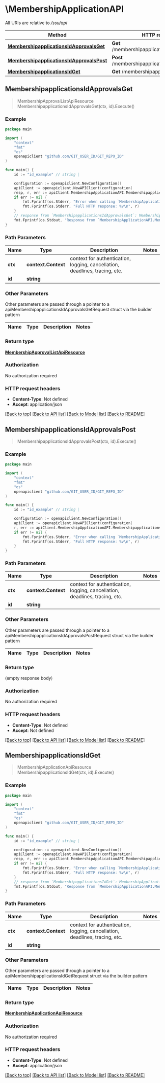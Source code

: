 # \MembershipApplicationAPI

All URIs are relative to */ssu/api*

Method | HTTP request | Description
------------- | ------------- | -------------
[**MembershipapplicationsIdApprovalsGet**](MembershipApplicationAPI.md#MembershipapplicationsIdApprovalsGet) | **Get** /membershipapplications/{id}/approvals | 
[**MembershipapplicationsIdApprovalsPost**](MembershipApplicationAPI.md#MembershipapplicationsIdApprovalsPost) | **Post** /membershipapplications/{id}/approvals | 
[**MembershipapplicationsIdGet**](MembershipApplicationAPI.md#MembershipapplicationsIdGet) | **Get** /membershipapplications/{id} | 



## MembershipapplicationsIdApprovalsGet

> MembershipApprovalListApiResource MembershipapplicationsIdApprovalsGet(ctx, id).Execute()



### Example

```go
package main

import (
	"context"
	"fmt"
	"os"
	openapiclient "github.com/GIT_USER_ID/GIT_REPO_ID"
)

func main() {
	id := "id_example" // string | 

	configuration := openapiclient.NewConfiguration()
	apiClient := openapiclient.NewAPIClient(configuration)
	resp, r, err := apiClient.MembershipApplicationAPI.MembershipapplicationsIdApprovalsGet(context.Background(), id).Execute()
	if err != nil {
		fmt.Fprintf(os.Stderr, "Error when calling `MembershipApplicationAPI.MembershipapplicationsIdApprovalsGet``: %v\n", err)
		fmt.Fprintf(os.Stderr, "Full HTTP response: %v\n", r)
	}
	// response from `MembershipapplicationsIdApprovalsGet`: MembershipApprovalListApiResource
	fmt.Fprintf(os.Stdout, "Response from `MembershipApplicationAPI.MembershipapplicationsIdApprovalsGet`: %v\n", resp)
}
```

### Path Parameters


Name | Type | Description  | Notes
------------- | ------------- | ------------- | -------------
**ctx** | **context.Context** | context for authentication, logging, cancellation, deadlines, tracing, etc.
**id** | **string** |  | 

### Other Parameters

Other parameters are passed through a pointer to a apiMembershipapplicationsIdApprovalsGetRequest struct via the builder pattern


Name | Type | Description  | Notes
------------- | ------------- | ------------- | -------------


### Return type

[**MembershipApprovalListApiResource**](MembershipApprovalListApiResource.md)

### Authorization

No authorization required

### HTTP request headers

- **Content-Type**: Not defined
- **Accept**: application/json

[[Back to top]](#) [[Back to API list]](../README.md#documentation-for-api-endpoints)
[[Back to Model list]](../README.md#documentation-for-models)
[[Back to README]](../README.md)


## MembershipapplicationsIdApprovalsPost

> MembershipapplicationsIdApprovalsPost(ctx, id).Execute()



### Example

```go
package main

import (
	"context"
	"fmt"
	"os"
	openapiclient "github.com/GIT_USER_ID/GIT_REPO_ID"
)

func main() {
	id := "id_example" // string | 

	configuration := openapiclient.NewConfiguration()
	apiClient := openapiclient.NewAPIClient(configuration)
	r, err := apiClient.MembershipApplicationAPI.MembershipapplicationsIdApprovalsPost(context.Background(), id).Execute()
	if err != nil {
		fmt.Fprintf(os.Stderr, "Error when calling `MembershipApplicationAPI.MembershipapplicationsIdApprovalsPost``: %v\n", err)
		fmt.Fprintf(os.Stderr, "Full HTTP response: %v\n", r)
	}
}
```

### Path Parameters


Name | Type | Description  | Notes
------------- | ------------- | ------------- | -------------
**ctx** | **context.Context** | context for authentication, logging, cancellation, deadlines, tracing, etc.
**id** | **string** |  | 

### Other Parameters

Other parameters are passed through a pointer to a apiMembershipapplicationsIdApprovalsPostRequest struct via the builder pattern


Name | Type | Description  | Notes
------------- | ------------- | ------------- | -------------


### Return type

 (empty response body)

### Authorization

No authorization required

### HTTP request headers

- **Content-Type**: Not defined
- **Accept**: Not defined

[[Back to top]](#) [[Back to API list]](../README.md#documentation-for-api-endpoints)
[[Back to Model list]](../README.md#documentation-for-models)
[[Back to README]](../README.md)


## MembershipapplicationsIdGet

> MembershipApplicationApiResource MembershipapplicationsIdGet(ctx, id).Execute()



### Example

```go
package main

import (
	"context"
	"fmt"
	"os"
	openapiclient "github.com/GIT_USER_ID/GIT_REPO_ID"
)

func main() {
	id := "id_example" // string | 

	configuration := openapiclient.NewConfiguration()
	apiClient := openapiclient.NewAPIClient(configuration)
	resp, r, err := apiClient.MembershipApplicationAPI.MembershipapplicationsIdGet(context.Background(), id).Execute()
	if err != nil {
		fmt.Fprintf(os.Stderr, "Error when calling `MembershipApplicationAPI.MembershipapplicationsIdGet``: %v\n", err)
		fmt.Fprintf(os.Stderr, "Full HTTP response: %v\n", r)
	}
	// response from `MembershipapplicationsIdGet`: MembershipApplicationApiResource
	fmt.Fprintf(os.Stdout, "Response from `MembershipApplicationAPI.MembershipapplicationsIdGet`: %v\n", resp)
}
```

### Path Parameters


Name | Type | Description  | Notes
------------- | ------------- | ------------- | -------------
**ctx** | **context.Context** | context for authentication, logging, cancellation, deadlines, tracing, etc.
**id** | **string** |  | 

### Other Parameters

Other parameters are passed through a pointer to a apiMembershipapplicationsIdGetRequest struct via the builder pattern


Name | Type | Description  | Notes
------------- | ------------- | ------------- | -------------


### Return type

[**MembershipApplicationApiResource**](MembershipApplicationApiResource.md)

### Authorization

No authorization required

### HTTP request headers

- **Content-Type**: Not defined
- **Accept**: application/json

[[Back to top]](#) [[Back to API list]](../README.md#documentation-for-api-endpoints)
[[Back to Model list]](../README.md#documentation-for-models)
[[Back to README]](../README.md)

